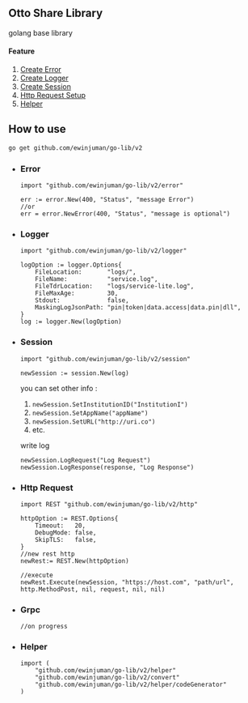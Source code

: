 ## Otto Share Library
golang base library

#### Feature
1. [Create Error](#error)
2. [Create Logger](#logger)
3. [Create Session](#session)
4. [Http Request Setup](#http-request)
5. [Helper](#helper)

## How to use

```sh
go get github.com/ewinjuman/go-lib/v2
```
- ### Error
    ```
    import "github.com/ewinjuman/go-lib/v2/error"

    err := error.New(400, "Status", "message Error")
    //or
    err = error.NewError(400, "Status", "message is optional")
    ```

- ### Logger
    ```
    import "github.com/ewinjuman/go-lib/v2/logger"

    logOption := logger.Options{
		FileLocation:       "logs/",
		FileName:           "service.log",
		FileTdrLocation:    "logs/service-lite.log",
		FileMaxAge:         30,
		Stdout:             false,
		MaskingLogJsonPath: "pin|token|data.access|data.pin|dll",
	}
    log := logger.New(logOption)
    ```
- ### Session
    ```
    import "github.com/ewinjuman/go-lib/v2/session"

    newSession := session.New(log)
    ```
    you can set other info :
    1. ```newSession.SetInstitutionID("InstitutionI")```
	2. ```newSession.SetAppName("appName")```
	3. ```newSession.SetURL("http://uri.co")```
	4. etc.

    write log
    ```
    newSession.LogRequest("Log Request")
    newSession.LogResponse(response, "Log Response")
    ```
- ### Http Request
    ```
    import REST "github.com/ewinjuman/go-lib/v2/http"

    httpOption := REST.Options{
		Timeout:   20,
		DebugMode: false,
		SkipTLS:   false,
	}
    //new rest http
    newRest:= REST.New(httpOption)

    //execute
    newRest.Execute(newSession, "https://host.com", "path/url", http.MethodPost, nil, request, nil, nil)
    ```
- ### Grpc
    ```
    //on progress
    ```
- ### Helper
    ```
    import ( 
        "github.com/ewinjuman/go-lib/v2/helper"
        "github.com/ewinjuman/go-lib/v2/convert"
        "github.com/ewinjuman/go-lib/v2/helper/codeGenerator"
    )
    ```
  

[//]: # (Note)
[//]: # (MockGen)
[//]: # (https://github.com/golang/mock)